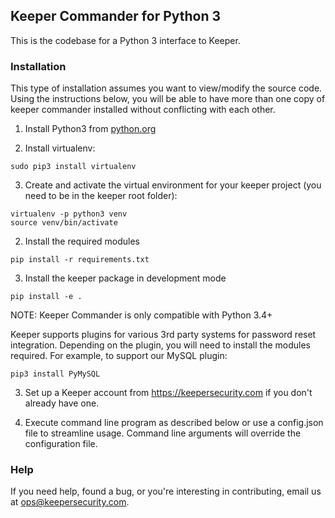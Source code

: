 Keeper Commander for Python 3
----

This is the codebase for a Python 3 interface to Keeper.

### Installation

This type of installation assumes you want to view/modify the source code. Using the instructions below,
you will be able to have more than one copy of keeper commander installed without conflicting with each other.

1) Install Python3 from [python.org](https://www.python.org)

2) Install virtualenv:

```
sudo pip3 install virtualenv
```

3) Create and activate the virtual environment for your keeper project (you need to be in the keeper root folder):

```
virtualenv -p python3 venv
source venv/bin/activate
```

2) Install the required modules

```
pip install -r requirements.txt
```

3) Install the keeper package in development mode

```
pip install -e .
```

NOTE: Keeper Commander is only compatible with Python 3.4+

Keeper supports plugins for various 3rd party systems for password reset integration.  Depending on the plugin, you will need to install the modules required.  For example, to support our MySQL plugin:

```
pip3 install PyMySQL
```

3) Set up a Keeper account from https://keepersecurity.com if you don't already have one.

4) Execute command line program as described below or use a config.json file to streamline usage.  Command line arguments will override the configuration file.

### Help

If you need help, found a bug, or you're interesting in contributing, email us at ops@keepersecurity.com.